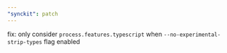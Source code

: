 ```yaml
---
"synckit": patch
---
```


fix: only consider `process.features.typescript` when `--no-experimental-strip-types` flag enabled
